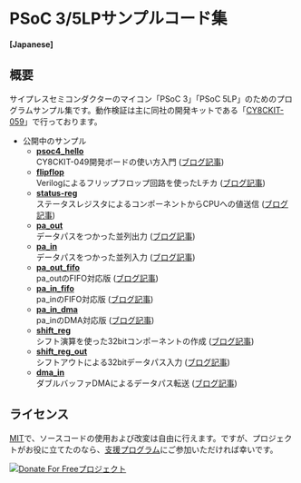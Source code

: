 # PSoC 3/5LPサンプルコード集

**[Japanese]**<br>

## 概要
サイプレスセミコンダクターのマイコン「PSoC 3」「PSoC 5LP」のためのプログラムサンプル集です。動作検証は主に同社の開発キットである「[CY8CKIT-059](https://japan.cypress.com/documentation/development-kitsboards/cy8ckit-059-psoc-5lp-prototyping-kit-onboard-programmer-and)」で行っております。

- 公開中のサンプル
	- **[psoc4_hello](/../../tree/master/psoc4_hello)**<br>CY8CKIT-049開発ボードの使い方入門 ([ブログ記事](https://www.tnksoft.com/blog/?p=7112))
	- **[flipflop](/../../tree/master/flipflop)**<br>Verilogによるフリップフロップ回路を使ったLチカ ([ブログ記事](https://www.tnksoft.com/blog/?p=7120))
	- **[status-reg](/../../tree/master/status_reg)**<br>ステータスレジスタによるコンポーネントからCPUへの値送信 ([ブログ記事](https://www.tnksoft.com/blog/?p=7102))
	- **[pa_out](/../../tree/master/pa_out)**<br>データパスをつかった並列出力 ([ブログ記事](https://www.tnksoft.com/blog/?p=7166))
	- **[pa_in](/../../tree/master/pa_in)**<br>データパスをつかった並列入力 ([ブログ記事](https://www.tnksoft.com/blog/?p=7184))
	- **[pa_out_fifo](/../../tree/master/pa_out_fifo)**<br>pa_outのFIFO対応版 ([ブログ記事](https://www.tnksoft.com/blog/?p=7199))
	- **[pa_in_fifo](/../../tree/master/pa_in_fifo)**<br>pa_inのFIFO対応版 ([ブログ記事](https://www.tnksoft.com/blog/?p=7199))
	- **[pa_in_dma](/../../tree/master/pa_in_dma)**<br>pa_inのDMA対応版 ([ブログ記事](https://www.tnksoft.com/blog/?p=7215))
	- **[shift_reg](/../../tree/master/shift_reg)**<br>シフト演算を使った32bitコンポーネントの作成 ([ブログ記事](https://www.tnksoft.com/blog/?p=7229))
	- **[shift_reg_out](/../../tree/master/shift_reg_out)**<br>シフトアウトによる32bitデータパス入力 ([ブログ記事](https://www.tnksoft.com/blog/?p=7241))
	- **[dma_in](/../../tree/master/dma_in)**<br>ダブルバッファDMAによるデータパス転送 ([ブログ記事](https://www.tnksoft.com/blog/?p=7247))

## ライセンス
[MIT](https://tldrlegal.com/license/mit-license)で、ソースコードの使用および改変は自由に行えます。ですが、プロジェクトがお役に立てたのなら、[支援プログラム](https://www.tnksoft.com/donate/)にご参加いただければ幸いです。

[![Donate For Freeプロジェクト](https://www.tnksoft.com/donate/donate.svg "Donate For Freeプロジェクト")](https://www.tnksoft.com/donate/)
